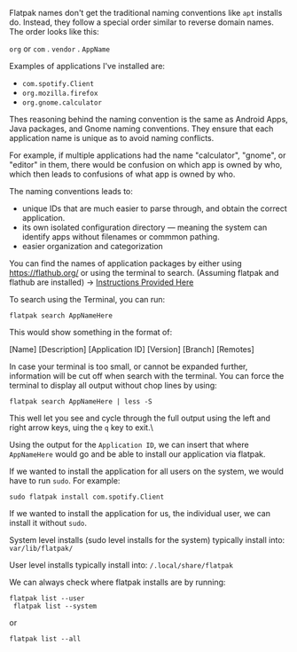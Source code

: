 Flatpak names don't get the traditional naming conventions like `apt` installs do. Instead, they follow a special order similar to reverse domain names. The order looks like this:

`org` or `com` . `vendor` . `AppName` 

Examples of applications I've installed are:

- `com.spotify.Client`
- `org.mozilla.firefox`
- `org.gnome.calculator` 

Thes reasoning behind the naming convention is the same as Android Apps, Java packages, and Gnome naming conventions. They ensure that each application name is unique as to avoid naming conflicts.

For example, if multiple applications had the name "calculator", "gnome", or "editor" in them, there would be confusion on which app is owned by who, which then leads to confusions of what app is owned by who.

The naming conventions leads to:
- unique IDs that are much easier to parse through, and obtain the correct application.
- its own isolated configuration directory — meaning the system can identify apps without filenames or commmon pathing.
- easier organization and categorization

You can find the names of application packages by either using https://flathub.org/ or using the terminal to search. (Assuming flatpak and flathub are installed) → [Instructions Provided Here](/notes/expanded/Flatpak_Install_Expanded.md)

To search using the Terminal, you can run:

<code>flatpak search AppNameHere</code>

This would show something in the format of:

[Name]  [Description]  [Application ID]  [Version]  [Branch]  [Remotes]

In case your terminal is too small, or cannot be expanded further, information will be cut off when search with the terminal. You can force the terminal to display all output without chop lines by using:

<code>flatpak search AppNameHere | less -S</code>

This well let you see and cycle through the full output using the left and right arrow keys, uing the `q` key to exit.\

Using the output for the `Application ID`, we can insert that where `AppNameHere` would go and be able to install our application via flatpak.

If we wanted to install the application for all users on the system, we would have to run `sudo`. For example:

<code>sudo flatpak install com.spotify.Client</code>

If we wanted to install the application for us, the individual user, we can install it without `sudo`.

System level installs (sudo level installs for the system) typically install into: `var/lib/flatpak/`

User level installs typically install into: `/.local/share/flatpak`

We can always check where flatpak installs are by running:

<code>flatpak list --user<br>
flatpak list --system</code>

or 

<code>flatpak list --all</code>
